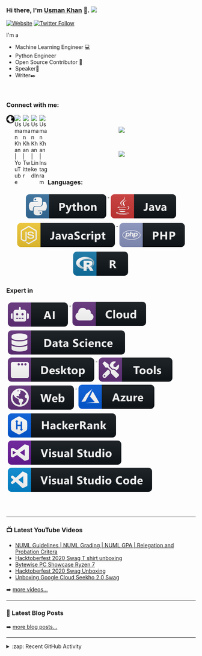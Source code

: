 ### Hi there, I'm [Usman Khan](https://linkedin.com/in/usmanniazi99) 👋. ![](https://pronoun.cyou/x/y?subject=He&object=Him&height=20)

[![Website](https://img.shields.io/website?label=UsmanKhan&style=for-the-badge&url=https%3A%2F%2FUsmanniazi.github.io)](https://usmanniazi.github.io)
[![Twitter Follow](https://img.shields.io/twitter/follow/Usman_Khan?color=1DA1F2&logo=twitter&style=for-the-badge)](https://twitter.com/intent/follow?original_referer=https%3A%2F%2Fgithub.com%2FUsmanNiazi&screen_name=UsmanNiazi99)


I'm a

- Machine Learning Engineer 💻
- Python Engineer
- Open Source Contributor 🤝
- Speaker🎤
- Writer✒️

<br />


### Connect with me:

[<img align="left" alt="codeSTACKr.com" width="22px" src="https://raw.githubusercontent.com/iconic/open-iconic/master/svg/globe.svg" />][website]
[<img align="left" alt="Usman Khan | YouTube" width="22px" src="https://cdn.jsdelivr.net/npm/simple-icons@v3/icons/youtube.svg" />][youtube]
[<img align="left" alt="Usman Khan | Twitter" width="22px" src="https://cdn.jsdelivr.net/npm/simple-icons@v3/icons/twitter.svg" />][twitter]
[<img align="left" alt="Usman Khan | LinkedIn" width="22px" src="https://cdn.jsdelivr.net/npm/simple-icons@v3/icons/linkedin.svg" />][linkedin]
[<img align="left" alt="Usman Khan | Instagram" width="22px" src="https://cdn.jsdelivr.net/npm/simple-icons@v3/icons/instagram.svg" />][instagram]


<br />

<p align="center" >
  <a href="https://github.com/anuraghazra/github-readme-stats"> 
    <img  src="https://github-readme-stats.vercel.app/api?username=UsmanNiazi&show_icons=true&hide_border=true"/>
  </a>
</p>

<br />

<p align="center" >
  <a href="https://github.com/anuraghazra/github-readme-stats"> 
    <img  src="https://github-readme-stats.vercel.app/api/top-langs/?username=UsmanNiazi"/>
  </a>
</p>

<br />


### Languages:


<p align="center">
  <!-- For more icons please follow  https://github.com/MikeCodesDotNET/ColoredBadges -->

  <a href="#">
    <img src="svg/dev/languages/python.svg" alt="python" style="vertical-align:top; margin:6px 4px">
  </a>  
  <a href="#">
    <img src="svg/dev/languages/java.svg" alt="java" style="vertical-align:top; margin:6px 4px">
  </a>  

  <a href="#">
    <img src="svg/dev/languages/js.svg" alt="js" style="vertical-align:top; margin:6px 4px">
  </a>  

  <a href="#">
    <img src="svg/dev/languages/php.svg" alt="php" style="vertical-align:top; margin:6px 4px">
  </a>  


  <a href="#">
    <img src="svg/dev/languages/r.svg" alt="r" style="vertical-align:top; margin:6px 4px">
  </a>  
</p>


### Expert in
<p align="left">
  <a href="#">
    <img src="svg/dev/misc/ai.svg" alt="ai" style="vertical-align:top; margin:6px 4px">
  </a>  
   <a href="#">
    <img src="svg/dev/misc/cloud.svg" alt="cloud" style="vertical-align:top; margin: 4px">
  </a>  

   <a href="#">
    <img src="svg/dev/misc/datascience.svg" alt="datascience" style="vertical-align:top; margin: 4px">
  </a>  

   <a href="#">
    <img src="svg/dev/misc/desktop.svg" alt="desktop" style="vertical-align:top; margin: 4px">
  </a>  
   <a href="#">
    <img src="svg/dev/misc/tools.svg" alt="tools" style="vertical-align:top; margin: 4px">
  </a>  
   <a href="#">
    <img src="svg/dev/misc/web.svg" alt="web" style="vertical-align:top; margin:6px 4px">
  </a>  
  
  <a href="#">
    <img src="svg/dev/services/azure.svg" alt="azure" style="vertical-align:top; margin: 4px">
  </a> 
  <a href="#">
    <img src="svg/dev/services/hackerrank.svg" alt="hackerrank" style="vertical-align:top; margin: 4px">
  </a> 
  <a href="#">
    <img src="svg/dev/tools/visualstudio.svg" alt="visualstudio" style="vertical-align:top; margin: 4px">
  </a> 

  <a href="#">
    <img src="svg/dev/tools/visualstudio_code.svg" alt="visualstudio_code" style="vertical-align:top; margin: 4px">
  </a> 
</p>



<br />
<br />

---

### 📺 Latest YouTube Videos

<!-- YOUTUBE:START -->
- [NUML Guidelines | NUML Grading | NUML GPA | Relegation and Probation Critera](https://www.youtube.com/watch?v=VArC7jg5NAk)
- [Hacktoberfest 2020 Swag T shirt unboxing](https://www.youtube.com/watch?v=fMeI1kTHOF0)
- [Bytewise PC Showcase Ryzen 7](https://www.youtube.com/watch?v=eYRB9psDKKM)
- [Hacktoberfest 2020 Swag Unboxing](https://www.youtube.com/watch?v=5MYBkKXkVOA)
- [Unboxing Google Cloud Seekho 2.0 Swag](https://www.youtube.com/watch?v=DqG6OdstXoI)
<!-- YOUTUBE:END -->

➡️ [more videos...](https://www.youtube.com/channel/UCpJ2F7L3PDpYp-SBiW6NE-Q/videos)

---

### 📕 Latest Blog Posts

<!-- BLOG-POST-LIST:START -->

<!-- BLOG-POST-LIST:END -->

➡️ [more blog posts...](https://dev.to/usmankhan)

---

<details>
  <summary>:zap: Recent GitHub Activity</summary>
  
<!--START_SECTION:activity-->
<!--END_SECTION:activity-->

</details>




[website]: https://UsmanNiazi.github.io
[course]: http://vsCodeHero.com
[twitter]: https://twitter.com/UsmanNiazi99
[youtube]: https://youtube.com/
[instagram]: https://instagram.com/_usmanniazi
[linkedin]: https://linkedin.com/in/UsmanNiazi99
[webdevplaylist]: https://www.youtube.com/playlist?list=PLkwxH9e_vrAJ0WbEsFA9W3I1W-g_BTsbt
[jsplaylist]: https://www.youtube.com/playlist?list=PLkwxH9e_vrALRJKu7wfXby3MKeflhTu6B
[cssplaylist]: https://www.youtube.com/playlist?list=PLkwxH9e_vrALSdvZuEh6gqQdmDoDIoqz4
[reactplaylist]: https://www.youtube.com/playlist?list=PLkwxH9e_vrAK4TdffpxKY3QGyHCpxFcQ0
